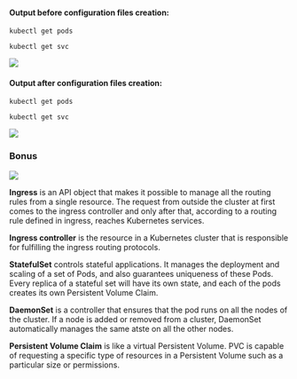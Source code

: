 #### Output before configuration files creation:

```
kubectl get pods

kubectl get svc
```

![](https://i.imgur.com/4EkLMyK.png)

#### Output after configuration files creation:

```
kubectl get pods

kubectl get svc
```

![](https://i.imgur.com/348bgsL.png)


### Bonus

![](https://i.imgur.com/IGcUJb1.png)



**Ingress** is an API object that makes it possible to manage all the routing rules from a single resource. The request from outside the cluster at first comes to the ingress controller and only after that, according to a routing rule defined in ingress, reaches Kubernetes services.

**Ingress controller** is the resource in a Kubernetes cluster that is responsible for fulfilling the ingress routing protocols.

**StatefulSet** controls stateful applications. It manages the deployment and scaling of a set of Pods, and also guarantees uniqueness of these Pods. Every replica of a stateful set will have its own state, and each of the pods creates its own Persistent Volume Claim. 

**DaemonSet** is a controller that ensures that the pod runs on all the nodes of the cluster. If a node is added or removed from a cluster, DaemonSet automatically manages the same atste on all the other nodes.

**Persistent Volume Claim** is like a virtual Persistent Volume. PVC is capable of requesting a specific type of resources in a Persistent Volume such as a particular size or permissions.